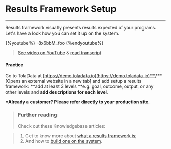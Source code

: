 # Results Framework Setup

---

Results framework visually presents results expected of your programs. Let's have a look how you can set it up on the system.

{%youtube%} -8x6bbM_foo {%endyoutube%}  
> [See video on YouTube](https://www.youtube.com/embed/-8x6bbM_foo?rel=0) & [read transcript](https://docs.google.com/document/d/1DCaeMviBwSO5hGSfeh6Y9McPI6D1dzxJyDs5kKa4wug/edit#heading=h.stwrw4id2ydy)

#### Practice

Go to TolaData at [https://demo.toladata.io](https://demo.toladata.io)**\*** \[Opens an external website in a new tab\] and add setup a results framework: **add at least 3 levels **e.g. goal, outcome, output, or any other levels and **add descriptions for each level**.

**\*Already a customer? Please refer directly to your production site.**

> ### Further reading
> Check out these Knowledgebase articles: 


> 1. Get to know more about [what a results framework is](https://help.toladata.com/6-programs/what-is-a-results-framework.html);
> 2. And how to [build one on the system](https://help.toladata.com/6-programs/adding-levels.html).

## 

## 

## 



